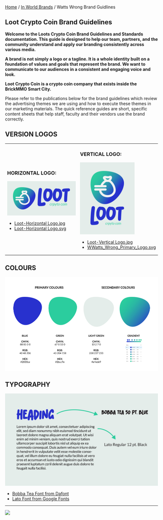 <style>@import url("//readme.codeadam.ca/readme.css");</style>

[Home](/) / [In World Brands](/world) / Watts Wrong Brand Guidlines

## Loot Crypto Coin Brand Guidelines

**Welcome to the Loots Crypto Coin Brand Guidelines and Standards documentation. This guide is designed to help our team, partners, and the community understand and apply our branding consistently across various media.**

**A brand is not simply a logo or a tagline. It is a whole identity built on a foundation of values and goals that represent the brand. We want to communicate to our audiences in a consistent and engaging voice and look.**

**Loot Crypto Coin is a crypto coin company that exists inside the BrickMMO Smart City.**

Please refer to the publications below for the brand guidelines which review the advertising themes we are using and how to execute these themes in our marketing materials. The quick reference guides are short, specific content sheets that help staff, faculty and their vendors use the brand correctly.

## VERSION LOGOS

<table>
<tr>
<td width="50%">

<h3>HORIZONTAL LOGO:</h3>
<img src="Loot-Horizontal Logo.jpg" width="1000">
<ul>
<li><a href="Loot-Horizontal Logo.jpg" download>Loot-Horizontal Logo.jpg</a></li>
<li><a href="Loot-Horizontal Logo.svg" download>Loot-Horizontal Logo.svg</a></li>
</ul>

</td>
<td width="50%">

<h3>VERTICAL LOGO:</h3>
<img src="Loot-Vertical Logo.jpg" width="180">
<ul>
<li><a href="Loot-Vertical Logo.jpg" download>Loot-Vertical Logo.jpg</a></li>
<li><a href="watts/svg/Watts_Wrong_Primary_Logo.svg" download>WWatts_Wrong_Primary_Logo.svg</a></li>
</ul>

</td>
</tr>
</table>

## COLOURS
<img src="Loot-Colours.jpg" width="1000">

## TYPOGRAPHY

<img src="Loot-Typography.jpg">

- <a href="https://www.dafont.com/bobba-tea.font" target="_blank">Bobba Tea Font from Dafont</a>
- <a href="https://fonts.google.com/specimen/Lato" target="_blank"> Lato Font from Google Fonts</a>

---

<a href="https://brickmmo.com">
<img src="https://brickmmo.com/images/brickmmo-logo-horizontal.jpg" width="100">
</a>

